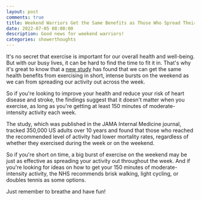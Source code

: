 ```yaml
---
layout: post
comments: true
title: Weekend Warriors Get the Same Benefits as Those Who Spread Their Activity Out Across the Week
date: 2022-07-05 08:00:00
description: Good news for weekend warriors!
categories: showerthoughts
---
```


It's no secret that exercise is important for our overall health and well-being. But with our busy lives, it can be hard to find the time to fit it in. That's why it's great to know that a [new study](https://www.bbc.com/news/health-62040665) has found that we can get the same health benefits from exercising in short, intense bursts on the weekend as we can from spreading our activity out across the week.

So if you're looking to improve your health and reduce your risk of heart disease and stroke, the findings suggest that it doesn't matter when you exercise, as long as you're getting at least 150 minutes of moderate-intensity activity each week.

The study, which was published in the JAMA Internal Medicine journal, tracked 350,000 US adults over 10 years and found that those who reached the recommended level of activity had lower mortality rates, regardless of whether they exercised during the week or on the weekend.

So if you're short on time, a big burst of exercise on the weekend may be just as effective as spreading your activity out throughout the week. And if you're looking for ideas on how to get your 150 minutes of moderate-intensity activity, the NHS recommends brisk walking, light cycling, or doubles tennis as some options.

Just remember to breathe and have fun!
